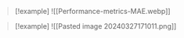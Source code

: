 >[!example] 
> ![[Performance-metrics-MAE.webp]]

>[!example] 
>![[Pasted image 20240327171011.png]]

